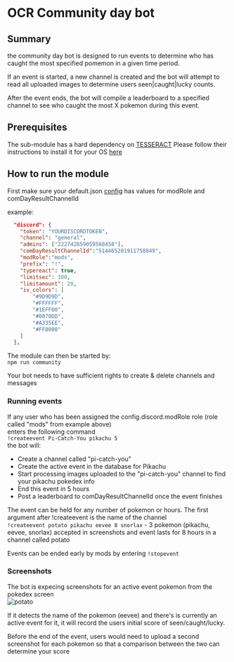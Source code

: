 # OCR Community day bot

## Summary

the community day bot is designed to run events to determine who has caught the most specified pomemon in a given time period.  

If an event is started, a new channel is created and the bot will attempt to read all uploaded images to determine users seen|caught|lucky counts.

After the event ends, the bot will compile a leaderboard to a specified channel to see who caught the most X pokemon during this event.

## Prerequisites

The sub-module has a hard dependency on [TESSERACT](https://github.com/tesseract-ocr/tesseract/wiki#installation)
Please follow their instructions to install it for your OS [here](https://github.com/tesseract-ocr/tesseract/wiki#installation)

## How to run the module 

First make sure your default.json [config](config.md) has values for modRole and comDayResultChannelId

example:
```json
  "discord": {
    "token": "YOURDISCORDTOKEN",
    "channel": "general",
    "admins": ["222742859059560458"],
    "comDayResultChannelId":"514465201911758849",
    "modRole":"mods",
    "prefix": "!",
    "typereact": true,
    "limitsec": 300,
    "limitamount": 20,
    "iv_colors": [
        "#9D9D9D",
        "#FFFFFF",
        "#1EFF00",
        "#0070DD",
        "#A335EE",
        "#FF8000"
    ]
  },

```

The module can then be started by:  
`npm run community`

Your bot needs to have sufficient rights to create & delete channels and messages

### Running events

If any user who has been assigned the config.discord.modRole role (role called "mods" from example above)  
enters the following command  
`!createevent Pi-Catch-You pikachu 5`  
the bot will:

- Create a channel called "pi-catch-you"
- Create the active event in the database for Pikachu
- Start processing images uploaded to the "pi-catch-you" channel to find your pikachu pokedex info
- End this event in 5 hours 
- Post a leaderboard to comDayResultChannelId once the event finishes 

The event can be held for any number of pokemon or hours.  The first argument after !createevent is the name of the channel  
`!createevent potato pikachu eevee 8 snorlax` - 3 pokemon (pikachu, eevee, snorlax) accepted in screenshots and event lasts for 8 hours in a channel called potato  

Events can be ended early by mods by entering 
`!stopevent`

### Screenshots

The bot is expecing screenshots for an active event pokemon from the pokedex screen  
![potato](https://cdn.discordapp.com/attachments/514785785753501697/514786707640680448/Screenshot_20181121-145806.png ':size=200')

If it detects the name of the pokemon (eevee) and there's is currently an active event for it, it will record the users initial score of seen/caught/lucky.

Before the end of the event, users would need to upload a second screenshot for each pokemon so that a comparison between the two can determine your score


